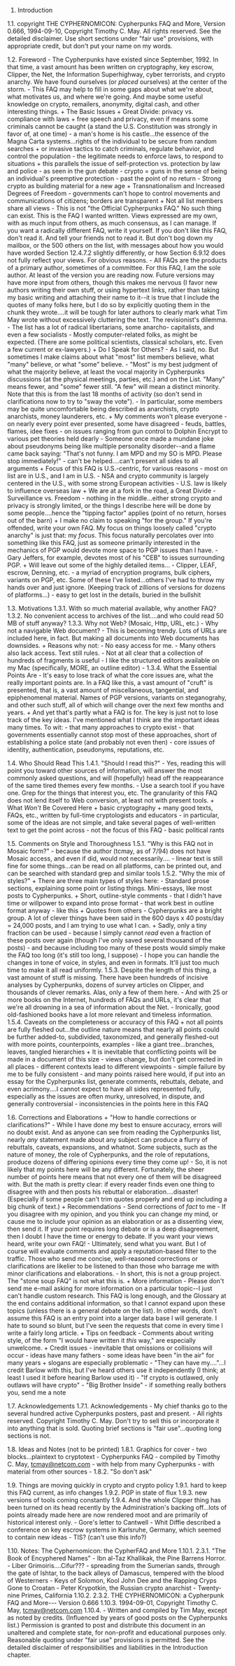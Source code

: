 1. Introduction
  
  1.1. copyright
            THE  CYPHERNOMICON: Cypherpunks FAQ and More, Version 0.666,
            1994-09-10, Copyright Timothy C. May. All rights reserved.
            See the detailed disclaimer. Use short sections under "fair
            use" provisions, with appropriate credit, but don't put your
            name on my words.
  
  1.2. Foreword
         - The Cypherpunks have existed since September, 1992. In that
            time, a vast amount has been written on cryptography, key
            escrow, Clipper, the Net, the Information Superhighway, cyber
            terrorists, and crypto anarchy. We have found ourselves (or
            _placed_ ourselves) at the center of the storm.
         - This FAQ may help to fill in some gaps about what we're
            about, what motivates us, and where we're going. And maybe
            some useful knowledge on crypto, remailers, anonymity,
            digital cash, and other interesting things.
         + The Basic Issues
           + Great Divide: privacy vs. compliance with laws
             + free speech and privacy, even if means some criminals
                cannot be caught (a stand the U.S. Constitution was
                strongly in favor of, at one time)
               - a man's home is his castle...the essence of the Magna
                  Carta systems...rights of the individual to be secure
                  from random searches
             + or invasive tactics to catch criminals, regulate
                behavior, and control the population
               - the legitimate needs to enforce laws, to respond to
                  situations
             + this parallels the issue of self-protection vs.
                protection by law and police
               - as seen in the gun debate
               - crypto = guns in the sense of being an individual's
                  preemptive protection
             - past the point of no return
           - Strong crypto as building material for a new age
           + Transnationalism and Increased Degrees of Freedom
             - governments can't hope to control movements and
                communications of citizens; borders are transparent
         + Not all list members share all views
           - This is not "the Official Cypherpunks FAQ." No such thing
              can exist. This is the FAQ I wanted written. Views
              expressed are my own, with as much input from others, as
              much consensus, as I can manage. If you want a radically
              different FAQ, write it yourself.  If you don't like this
              FAQ, don't read it. And tell your friends not to read it.
              But don't bog down my mailbox, or the 500 others on the
              list, with messages about how you would have worded Section
              12.4.7.2 slightly differently, or how Section 6.9.12 does
              not fully reflect your views. For obvious reasons.
           - All FAQs are the products of a primary author, sometimes of
              a committee. For this FAQ, I am the sole author. At least
              of the version you are reading now. Future versions may
              have more input from others, though this makes me nervous
              (I favor new authors writing their own stuff, or using
              hypertext links, rather than taking my basic writing and
              attaching their name to it--it is true that I include the
              quotes of many folks here, but I do so by explicitly
              quoting them in the chunk they wrote....it will be tough
              for later authors to clearly mark what Tim May wrote
              without excessively cluttering the text. The revisionist's
              dilemma.
           - The list has a lot of radical libertarians, some anarcho-
              capitalists, and even a few socialists
           - Mostly computer-related folks, as might be expected. (There
              are some political scientists, classical scholars, etc.
              Even a few current or ex-lawyers.)
           + Do I Speak for Others?
             - As I said, no. But sometimes I make claims about what
                "most" list members believe, what "many" believe, or what
                "some" believe.
             - "Most" is my best judgment of what the majority believe,
                at least the vocal majority in Cypherpunks discussions
                (at the physical meetings, parties, etc.) and on the
                List. "Many" means fewer, and "some" fewer still. "A few"
                will mean a distinct minority. Note that this is from the
                last 18 months of activity (so don't send in
                clarifications now to try to "sway the vote").
             - In particular, some members may be quite uncomfortable
                being described as anarchists, crypto anarchists, money
                launderers, etc.
         +  My comments won't please everyone
           - on nearly every point ever presented, some have disagreed
           - feuds, battles, flames, idee fixes
           - on issues ranging from gun control to Dolphin Encrypt to
              various pet theories held dearly
           - Someone once made a mundane joke about pseudonyms being
              like multiple personality disorder--and a flame came back
              saying: "That's not funny. I am MPD and my SO is MPD.
              Please stop immediately!"
           - can't be helped....can't present all sides to all arguments
         + Focus of this FAQ is U.S.-centric, for various reasons
           - most on list are in U.S., and I am in U.S.
           - NSA and crypto community is largely centered in the U.S.,
              with some strong European activities
           - U.S. law is likely to influence overseas law
         + We are at a fork in the road,  a Great Divide
           - Surveillance vs. Freedom
           - nothing in the middle...either strong crypto and privacy is
              strongly limited, or the things I describe here will be
              done by some people....hence the "tipping factor" applies
              (point of no return, horses out of the barn)
         + I make no claim to speaking "for the group." If you're
            offended, write your own FAQ. My focus on things loosely
            called "crypto anarchy" is just that: my _focus_. This focus
            naturally percolates over into something like this FAQ, just
            as someone primarily interested in the mechanics of PGP would
            devote more space to PGP issues than I have.
           - Gary Jeffers, for example, devotes most of his "CEB" to
              issues surrounding PGP.
         + Will leave out some of the highly detailed items...
           - Clipper, LEAF, escrow, Denning, etc.
           - a myriad of encryption programs, bulk  ciphers, variants on
              PGP, etc. Some of these I've listed...others I've had to
              throw my hands over and just ignore. (Keeping track of
              zillions of versions for dozens of platforms...)
           - easy to get lost in the details, buried in the bullshit
  
  1.3. Motivations
    1.3.1. With so much material available, why another FAQ?
    1.3.2. No convenient access to archives of the list....and who could
            read 50 MB of stuff anyway?
    1.3.3. Why not Web? (Mosaic, Http, URL, etc.)
           - Why not a navigable Web document?
           - This is becoming trendy. Lots of URLs are included here, in
              fact. But making all documents into Web documents has
              downsides.
           + Reasons why not:
             - No easy access for me.
             - Many others also lack access. Text still rules.
             - Not at all clear that a collection of hundreds of
                fragments is useful
             - I like the structured editors available on my Mac
                (specifically, MORE, an outline editor)
             -
    1.3.4. What the Essential Points Are
           - It's easy to lose track of what the core issues are, what
              the really important points are. In a FAQ like this, a vast
              amount of "cruft" is presented, that is, a vast amount of
              miscellaneous, tangential, and epiphenomenal material.
              Names of PGP versions, variants on steganograhy, and other
              such stuff, all of which will change over the next few
              months and years.
           + And yet that's partly what a FAQ is for. The key is just
              not to lose track of the key ideas. I've mentioned what I
              think are the important ideas many times. To wit:
             - that many approaches to crypto exist
             - that governments essentially cannot stop most of these
                approaches, short of establishing a police state (and
                probably not even then)
             - core issues of identity, authentication, pseudonyms,
                reputations, etc.
  
  1.4. Who Should Read This
    1.4.1. "Should I read this?"
           - Yes, reading this will point you toward other sources of
              information, will answer the most commonly asked questions,
              and will (hopefully) head off the reappearance of the same
              tired themes every few months.
           - Use a search tool if you have one. Grep for the things that
              interest you, etc. The granularity of this FAQ does not
              lend itself to Web conversion, at least not with present
              tools.
           + What _Won't_ Be Covered Here
             + basic cryptography
               + many good texts, FAQs, etc., written by full-time
                  cryptologists and educators
                 - in particular, some of the ideas are not simple, and
                    take several pages of well-written text to get the
                    point across
               - not the focus of this FAQ
             - basic political rants
  
  1.5. Comments on Style and Thoroughness
    1.5.1. "Why is this FAQ not in Mosaic form?"
           - because the author (tcmay, as of 7/94) does not have Mosaic
              access, and even if did, would not necessarily....
           - linear text is still fine for some things...can be read on
              all platforms, can be printed out, and can be searched with
              standard grep and similar tools
    1.5.2. "Why the mix of styles?"
           + There are three main types of styles here:
             - Standard prose sections, explaining some point or listing
                things. Mini-essays, like most posts to Cypherpunks.
             + Short, outline-style comments
               - that I didn't have time or willpower to expand into
                  prose format
               - that work best in outline format anyway
               - like this
             + Quotes from others
               - Cypherpunks are a bright group. A lot of clever things
                  have been said in the 600 days x 40 posts/day = 24,000
                  posts, and I am trying to use what I can.
               + Sadly, only a tiny fraction can be used
                 - because I simply cannot _read_  even a fraction of
                    these posts over again (though I've only saved
                    several thousand of the posts)
                 - and because including too many of these posts would
                    simply make the FAQ too long (it's still too long, I
                    suppose)
           - I hope you can handle the changes in tone of voice, in
              styles, and even in formats. It'll just too much time to
              make it all read uniformly.
    1.5.3. Despite the length of this thing, a vast amount of stuff is
            missing. There have been hundreds of incisive analyses by
            Cypherpunks, dozens of survey articles on Clipper, and
            thousands of clever remarks. Alas, only a few of them here.
           - And with 25 or more books on the Internet, hundreds of FAQs
              and URLs, it's clear that we're all drowning in a sea of
              information about the Net.
           - Ironically, good old-fashioned books have a lot more
              relevant and timeless information.
    1.5.4. Caveats on the completeness or accuracy of this FAQ
           + not all points are fully fleshed out...the outline nature
              means that nearly all points could be further added-to,
              subdivided, taxonomized, and generally fleshed-out with
              more points, counterpoints, examples
             - like a giant tree...branches, leaves, tangled hierarchies
           + It is inevitable that conflicting points will be made in a
              document of this size
             - views change, but don't get corrected in all places
             - different contexts lead to different viewpoints
             - simple failure by me to be fully consistent
             - and many points raised here would, if put into an essay
                for the Cypherpunks list, generate comments, rebuttals,
                debate, and even acrimony....I cannot expect to have all
                sides represented fully, especially as the issues are
                often murky, unresolved, in dispute, and generally
                controversial
           - inconsistencies in the points here in this FAQ
  
  1.6. Corrections and Elaborations
         + "How to handle corrections or clarifications?"
           - While I have done my best to ensure accuracy, errors will
              no doubt exist. And as anyone can see from reading the
              Cypherpunks list, nearly *any* statement made about any
              subject can produce a flurry of rebuttals, caveats,
              expansions, and whatnot. Some subjects, such as the nature
              of money, the role of Cypherpunks, and the role of
              reputations, produce dozens of differing opinions every
              time they come up!
           - So, it is not likely that my points here will be any
              different. Fortunately, the sheer number of points here
              means that not every one of them will be disagreed with.
              But the math is pretty clear: if every reader finds even
              one thing to disagree with and then posts his rebuttal or
              elaboration....disaster! (Especially if some people can't
              trim quotes properly and end up including a big chunk of
              text.)
           + Recommendations
             - Send corrections of _fact_ to me
             - If you disagree with my opinion, and you think you can
                change my mind, or cause me to include your opinion as an
                elaboration or as a dissenting view, then send it. If
                your point requires long debate or is a deep
                disagreement, then I doubt I have the time or energy to
                debate. If you want your views heard, write your own FAQ!
             - Ultimately, send what you want. But I of course will
                evaluate comments and apply a reputation-based filter to
                the traffic. Those who send me concise, well-reasoned
                corrections or clarifications are likelier to be listened
                to than those who barrage me with minor clarifications
                and elaborations.
             - In short, this is not a group project. The "stone soup
                FAQ" is not what this is.
           + More information
             - Please don't send me e-mail asking for more information
                on a particular topic--I just can't handle custom
                research. This FAQ is long enough, and the Glossary at
                the end contains additional information, so that I cannot
                expand upon these topics (unless there is a general
                debate on the list). In other words, don't assume this
                FAQ is an entry point into a larger data base I will
                generate. I hate to sound so blunt, but I've seen the
                requests that come in every time I write a fairly long
                article.
           + Tips on feedback
             - Comments about writing style, of the form "I would have
                written it _this_ way," are especially unwelcome.
         + Credit issues
           - inevitable that omissions or collisions will occur
           - ideas have many fathers
           - some ideas have been "in the air" for many years
           + slogans are especially problematic
             - "They can have my...."...I credit Barlow with this, but
                I've heard others use it independently (I think; at least
                I used it before hearing Barlow used it)
             - "If crypto is outlawed, only outlaws will have crypto"
             - "Big Brother Inside"
           - if something really bothers you, send me a note
  
  1.7. Acknowledgements
    1.7.1. Acknowledgements
           - My chief thanks go to the several hundred active
              Cypherpunks posters, past and present.
           - All rights reserved. Copyright Timothy C. May. Don't try to
              sell this or incorporate it into anything that is sold.
              Quoting brief sections is "fair use"...quoting long
              sections is not.
  
  1.8. Ideas and Notes (not to be printed)
    1.8.1. Graphics for cover
           - two blocks...plaintext to cryptotext
           - Cypherpunks FAQ
           - compiled by Timothy C. May, tcmay@netcom.com
           - with help from many Cypherpunks
           - with material from other sources
           - <credited in angle brackets>
    1.8.2. "So don't ask"
  
  1.9. Things are moving quickly in crypto and crypto policy
    1.9.1. hard to keep this FAQ current, as info changes
    1.9.2. PGP in state of flux
    1.9.3. new versions of tools coming constantly
    1.9.4. And the whole Clipper thing has been turned on its head
            recently by the Administration's backing off...lots of points
            already made here are now rendered moot and are primarily of
            historical interest only.
           - Gore's letter to Cantwell
           - Whit Diffie described a conference on key escrow systems in
              Karlsruhe, Germany, which seemed to contain new ideas
           - TIS? (can't use this info?)
 
 1.10. Notes: The Cyphernomicon: the CypherFAQ and More
   1.10.1. 2.3.1.  "The Book of Encyphered Names"
           - Ibn al-Taz Khallikak, the Pine Barrens Horror.
           - Liber Grimoiris....Cifur???
           - spreading from the Sumerian sands, through the gate of
              Ishtar, to the back alleys of Damascus, tempered with the
              blood of Westerners
           - Keys of Solomon, Kool John Dee and the Rapping Cryps  Gone
              to Croatan
           - Peter Krypotkin, the Russian crypto anarchist
           - Twenty-nine Primes, California
   1.10.2. 2.3.2.  THE CYPHERNOMICON: a Cypherpunk FAQ and More---
            Version 0.666
   1.10.3. 1994-09-01,   Copyright Timothy C. May,   tcmay@netcom.com
   1.10.4.
           - Written and compiled by Tim May, except as noted by
              credits. (Influenced by years of good posts on the
              Cypherpunks list.) Permission is granted to post and
              distribute this document in an unaltered and complete
              state, for non-profit and educational purposes only.
              Reasonable quoting under "fair use" provisions is
              permitted. See the detailed disclaimer of responsibilities
              and liabilities in the Introduction chapter.
